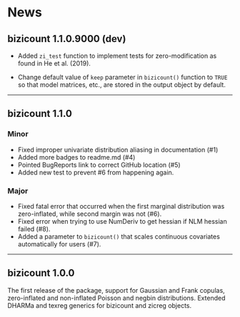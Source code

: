 # News

## bizicount 1.1.0.9000 (dev)

* Added `zi_test` function to implement tests for zero-modification as found in 
He et al. (2019).

* Change default value of `keep` parameter in `bizicount()` function to `TRUE`
so that model matrices, etc., are stored in the output object by default. 

***

## bizicount 1.1.0
### Minor
* Fixed improper univariate distribution aliasing in documentation (#1)
* Added more badges to readme.md (#4)
* Pointed BugReports link to correct GitHub location (#5)
* Added new test to prevent #6 from happening again. 

### Major
* Fixed fatal error that occurred when the first marginal distribution was zero-inflated,
 while second margin was not (#6). 
* Fixed error when trying to use NumDeriv to get hessian if NLM hessian failed (#8).
* Added a parameter to `bizicount()` that scales continuous covariates automatically
for users (#7). 

***

## bizicount 1.0.0

The first release of the package, support for Gaussian and Frank copulas,
zero-inflated and non-inflated Poisson and negbin distributions. Extended
DHARMa and texreg generics for bizicount and zicreg objects.

